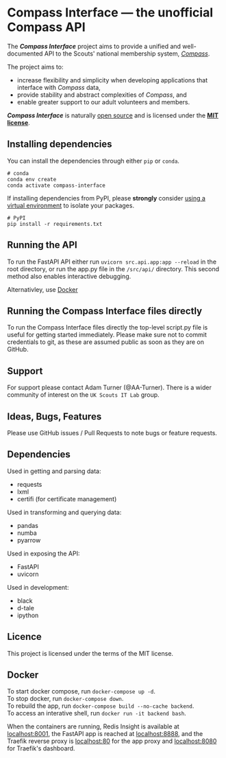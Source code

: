 # Compass Interface — the unofficial Compass API
The ***Compass Interface*** project aims to provide a unified and well-documented API to 
the Scouts' national membership system, *[Compass](https://compass.scouts.org.uk)*. 

The project aims to: 
 - increase flexibility and simplicity when developing applications that interface with *Compass* data, 
 - provide  stability and abstract complexities of *Compass*, and 
 - enable greater support to our adult  volunteers and 
members. 

***Compass Interface*** is naturally [open source](https://github.com/the-scouts/compass-interface) 
and is licensed under the **[MIT license](https://choosealicense.com/licenses/mit/)**.

## Installing dependencies

You can install the dependencies through either `pip` or `conda`.

```shell
# conda
conda env create
conda activate compass-interface
```

If installing dependencies from  PyPI, please **strongly** consider
[using a virtual environment](https://packaging.python.org/guides/installing-using-pip-and-virtual-environments/#creating-a-virtual-environment)
to isolate your packages. 

```shell
# PyPI
pip install -r requirements.txt 
```



## Running the API

To run the FastAPI API either run `uvicorn src.api.app:app --reload` in the
root directory, or run the app.py file in the `/src/api/` directory. This
second method also enables interactive debugging.

Alternativley, use [Docker](#Docker)

## Running the Compass Interface files directly

To run the Compass Interface files directly the top-level script.py file
is useful for getting started immediately. Please make sure not to commit
credentials to git, as these are assumed public as soon as they are on 
GitHub.

## Support

For support please contact Adam Turner (@AA-Turner). There is a wider
community of interest on the `UK Scouts IT Lab` group.

## Ideas, Bugs, Features

Please use GitHub issues / Pull Requests to note bugs or feature requests.

## Dependencies

Used in getting and parsing data:
- requests
- lxml
- certifi (for certificate management)

Used in transforming and querying data:
- pandas
- numba
- pyarrow

Used in exposing the API:
- FastAPI
- uvicorn

Used in development:
- black
- d-tale
- ipython

## Licence

This project is licensed under the terms of the MIT license.

## Docker
To start docker compose, run `docker-compose up -d`.  
To stop docker, run `docker-compose down`.  
To rebuild the app, run `docker-compose build --no-cache backend`.  
To access an interative shell, run `docker run -it backend bash`.  

When the containers are running, Redis Insight is available at 
[localhost:8001](http://localhost:8001), the FastAPI app is reached at
[localhost:8888](http://localhost:8888), and the Traefik reverse proxy is 
[localhost:80](http://localhost:80) for the app proxy and 
[localhost:8080](http://localhost:8080) for Traefik's dashboard.